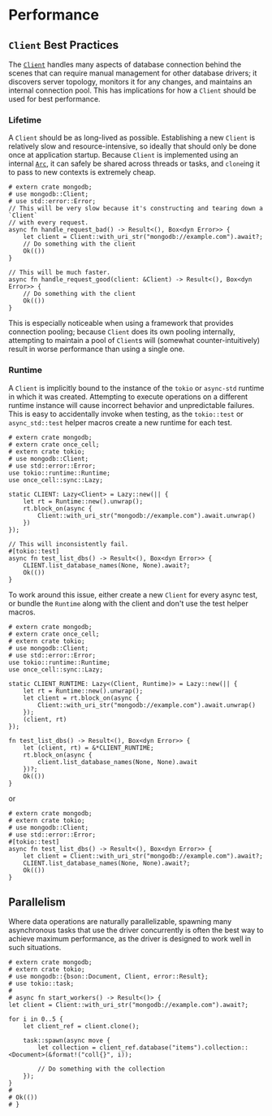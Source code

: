 # Performance

## `Client` Best Practices

The [`Client`](https://docs.rs/mongodb/latest/mongodb/struct.Client.html) handles many aspects of database connection behind the scenes that can require manual management for other database drivers; it discovers server topology, monitors it for any changes, and maintains an internal connection pool.  This has implications for how a `Client` should be used for best performance.

### Lifetime
A `Client` should be as long-lived as possible.  Establishing a new `Client` is relatively slow and resource-intensive, so ideally that should only be done once at application startup.  Because `Client` is implemented using an internal [`Arc`](https://doc.rust-lang.org/std/sync/struct.Arc.html), it can safely be shared across threads or tasks, and `clone`ing it to pass to new contexts is extremely cheap.
```rust,no_run
# extern crate mongodb;
# use mongodb::Client;
# use std::error::Error;
// This will be very slow because it's constructing and tearing down a `Client`
// with every request.
async fn handle_request_bad() -> Result<(), Box<dyn Error>> {
    let client = Client::with_uri_str("mongodb://example.com").await?;
    // Do something with the client
    Ok(())
}

// This will be much faster.
async fn handle_request_good(client: &Client) -> Result<(), Box<dyn Error>> {
    // Do something with the client
    Ok(())
}
```

This is especially noticeable when using a framework that provides connection pooling; because `Client` does its own pooling internally, attempting to maintain a pool of `Client`s will (somewhat counter-intuitively) result in worse performance than using a single one.

### Runtime

A `Client` is implicitly bound to the instance of the `tokio` or `async-std` runtime in which it was created.  Attempting to execute operations on a different runtime instance will cause incorrect behavior and unpredictable failures.  This is easy to accidentally invoke when testing, as the `tokio::test` or `async_std::test` helper macros create a new runtime for each test.
```rust,no_run
# extern crate mongodb;
# extern crate once_cell;
# extern crate tokio;
# use mongodb::Client;
# use std::error::Error;
use tokio::runtime::Runtime;
use once_cell::sync::Lazy;

static CLIENT: Lazy<Client> = Lazy::new(|| {
    let rt = Runtime::new().unwrap();
    rt.block_on(async {
        Client::with_uri_str("mongodb://example.com").await.unwrap()
    })
});

// This will inconsistently fail.
#[tokio::test]
async fn test_list_dbs() -> Result<(), Box<dyn Error>> {
    CLIENT.list_database_names(None, None).await?;
    Ok(())
}
```
To work around this issue, either create a new `Client` for every async test, or bundle the `Runtime` along with the client and don't use the test helper macros.
```rust,no_run
# extern crate mongodb;
# extern crate once_cell;
# extern crate tokio;
# use mongodb::Client;
# use std::error::Error;
use tokio::runtime::Runtime;
use once_cell::sync::Lazy;

static CLIENT_RUNTIME: Lazy<(Client, Runtime)> = Lazy::new(|| {
    let rt = Runtime::new().unwrap();
    let client = rt.block_on(async {
        Client::with_uri_str("mongodb://example.com").await.unwrap()
    });
    (client, rt)
});

fn test_list_dbs() -> Result<(), Box<dyn Error>> {
    let (client, rt) = &*CLIENT_RUNTIME;
    rt.block_on(async {
        client.list_database_names(None, None).await
    })?;
    Ok(())
}
```
or
```rust,no_run
# extern crate mongodb;
# extern crate tokio;
# use mongodb::Client;
# use std::error::Error;
#[tokio::test]
async fn test_list_dbs() -> Result<(), Box<dyn Error>> {
    let client = Client::with_uri_str("mongodb://example.com").await?;
    CLIENT.list_database_names(None, None).await?;
    Ok(())
}
```

## Parallelism

Where data operations are naturally parallelizable, spawning many asynchronous tasks that use the driver concurrently is often the best way to achieve maximum performance, as the driver is designed to work well in such situations.
```rust,no_run
# extern crate mongodb;
# extern crate tokio;
# use mongodb::{bson::Document, Client, error::Result};
# use tokio::task;
#
# async fn start_workers() -> Result<()> {
let client = Client::with_uri_str("mongodb://example.com").await?;

for i in 0..5 {
    let client_ref = client.clone();

    task::spawn(async move {
        let collection = client_ref.database("items").collection::<Document>(&format!("coll{}", i));

        // Do something with the collection
    });
}
#
# Ok(())
# }
```